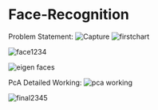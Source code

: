 # Face-Recognition


Problem Statement:
![Capture](https://user-images.githubusercontent.com/109617585/206658824-acd8b950-fc6b-4ac4-8223-9340f2dcde20.JPG)
![firstchart](https://user-images.githubusercontent.com/109617585/206659096-c685d4b2-6ab3-4a35-a061-4f893a763904.JPG)

![face1234](https://user-images.githubusercontent.com/109617585/206659633-98cf5486-7a3c-42fc-963d-723a4e0a59d9.JPG)

![eigen faces](https://user-images.githubusercontent.com/109617585/206659459-ec47b86f-0d5c-44b2-a620-9677a1442ff4.JPG)

PcA Detailed Working:
![pca working](https://user-images.githubusercontent.com/109617585/206659584-6154a783-4abf-4c69-8d67-dd7402506994.JPG)


![final2345](https://user-images.githubusercontent.com/109617585/206659737-99ca036b-7df3-469a-9995-9f5650c69d8e.JPG)

